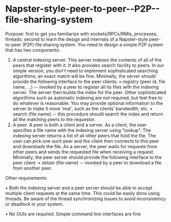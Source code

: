 # Napster-style-peer-to-peer--P2P--file-sharing-system
Purpose: first to get you familiarize with sockets/RPCs/RMIs, processes, threads; second to learn the design and internals of a Napster-style peer-to-peer (P2P) file sharing system.
You need to design a simple P2P system that has two components:
1. A central indexing server. This server indexes the contents of all of the peers that register with it. It also provides search facility to peers. In our simple version, you don't need to implement sophisticated searching algorithms; an exact match will be fine.
Minimally, the server should provide the following interface to the peer clients:
• registry (peer id, file name, ...) -- invoked by a peer to register all its files with the indexing server. The server then builds the index for the peer. Other sophisticated algorithms such as automatic indexing are not required, but feel free to do whatever is reasonable. You may provide optional information to the server to make it more 'real', such as the clients’ bandwidth, etc.
• search (file name) -- this procedure should search the index and return all the matching peers to the requestor.
2. A peer. A peer is both a client and a server. As a client, the user specifies a file name with the indexing server using "lookup". The indexing server returns a list of all other peers that hold the file. The user can pick one such peer and the client then connects to this peer and downloads the file. As a server, the peer waits for requests from other peers and sends the requested file when receiving a request. Minimally, the peer server should provide the following interface to the peer client:
• obtain (file name) -- invoked by a peer to download a file from another peer.

Other requirements:

• Both the indexing server and a peer server should be able to accept multiple client requests at the same time. This could be easily done using threads. Be aware of the thread synchronizing issues to avoid inconsistency or deadlock in your system.

• No GUIs are required. Simple command line interfaces are fine
